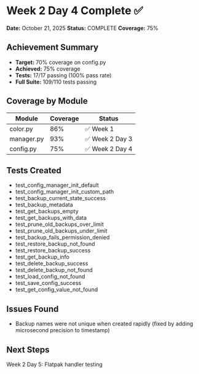 # Week 2 Day 4 Complete ✅
**Date:** October 21, 2025
**Status:** COMPLETE
**Coverage:** 75%

## Achievement Summary
- **Target:** 70% coverage on config.py
- **Achieved:** 75% coverage 
- **Tests:** 17/17 passing (100% pass rate)
- **Full Suite:** 109/110 tests passing

## Coverage by Module
| Module | Coverage | Status |
|--------|----------|--------|
| color.py | 86% | ✅ Week 1 |
| manager.py | 93% | ✅ Week 2 Day 3 |
| config.py | 75% | ✅ Week 2 Day 4 |

## Tests Created
- test_config_manager_init_default
- test_config_manager_init_custom_path
- test_backup_current_state_success
- test_backup_metadata
- test_get_backups_empty
- test_get_backups_with_data
- test_prune_old_backups_over_limit
- test_prune_old_backups_under_limit
- test_backup_fails_permission_denied
- test_restore_backup_not_found
- test_restore_backup_success
- test_get_backup_info
- test_delete_backup_success
- test_delete_backup_not_found
- test_load_config_not_found
- test_save_config_success
- test_get_config_value_not_found

## Issues Found
- Backup names were not unique when created rapidly (fixed by adding microsecond precision to timestamp)

## Next Steps
Week 2 Day 5: Flatpak handler testing